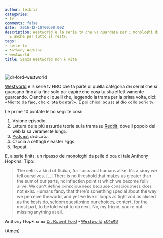 ```yaml
---
author: leibniz
categories:
- tv
comments: false
date: '2016-12-10T00:00:00Z'
description: Westworld è la serie tv che va guardata per i monologhi di Anthony Hopkins.
  E anche per tutto il resto.
tags:
- serie tv
- Anthony Hopkins
- westworld
title: Senza Westworld non è vita

---
```

![dr-ford-westworld](/images/vault/dr-ford-westworld.jpg)

[Westworld](https://bit.ly/2gmnCv4) è la serie tv HBO che fa parte di quella categoria dei serial che si guardano fino alla fine solo per capire che cosa tu stia effettivamente guardando. O anche di quelli che, leggendo la trama per la prima volta, dici: «Niente da fare, che è 'sta boiata?». E poi chiedi scusa al dio delle serie tv.

Le prime 10 puntate le ho seguite così:

1. Visione episodio. 
2. Lettura delle più assurde teorie sulla trama su [Reddit](https://www.reddit.com/r/westworld/), dove il popolo del web la sa veramente lunga.
3. [Podcast](https://itunes.apple.com/us/podcast/out-west-westworld-fan-theories/id1167700780?mt=2) dedicato.
4. Caccia a dettagli e easter eggs. 
5. Repeat. 

E, a serie finita, un ripasso dei monologhi da pelle d'oca di tale Anthony Hopkins. Tipo:

> The self is a kind of fiction, for hosts and humans alike. It's a story we tell ourselves. [...] There is no threshold that makes us greater than the sum of our parts, no inflection point at which we become fully alive. We can't define consciousness because consciousness does not exist. Humans fancy that there's something special about the way we perceive the world, and yet we live in loops as tight and as closed as the hosts do, seldom questioning our choices, content, for the most part, to be told what to do next. No, my friend, you're not missing anything at all.

Anthony Hopkins as [Dr. Robert Ford](https://westworld.wikia.com/wiki/Robert_Ford) - [Westworld](https://bit.ly/2gmnCv4) [s01e08](https://westworld.wikia.com/wiki/Trace_Decay)

(Amen)
